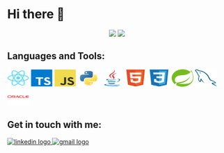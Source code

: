 <h1>
    Hi there 👋
</h1>

<div align="center">
    <img height="180" src="https://github-readme-stats-tgriffabenitez-gmailcom.vercel.app/api?username=tgriffabenitez&show_icons=true&theme=dracula&count_private=true"/>
    <img height="180" src="https://github-readme-stats-tgriffabenitez-gmailcom.vercel.app/api/top-langs?username=tgriffabenitez&layout=compact&theme=dracula&langs_count=6"/>
</div>


<h2>
    Languages and Tools:
</h2>
<div style="display: inline_block">
    <img height="40" width="50" alt="react logo" src="https://raw.githubusercontent.com/devicons/devicon/master/icons/react/react-original.svg"/>
    <img height="40" width="50" alt="typescript logo" src="https://raw.githubusercontent.com/devicons/devicon/master/icons/typescript/typescript-original.svg"/>
    <img height="40" width="50" alt="java logo" src="https://raw.githubusercontent.com/devicons/devicon/master/icons/javascript/javascript-original.svg"/>
    <img height="40" width="50" alt="java logo" src="https://raw.githubusercontent.com/devicons/devicon/master/icons/python/python-original.svg"/>
    <img height="40" width="50" alt="java logo" src="https://raw.githubusercontent.com/devicons/devicon/master/icons/java/java-original.svg"/>
    <img height="40" width="50" alt="java logo" src="https://raw.githubusercontent.com/devicons/devicon/master/icons/html5/html5-original.svg"/>
    <img height="40" width="50" alt="java logo" src="https://raw.githubusercontent.com/devicons/devicon/master/icons/css3/css3-original.svg"/>
    <img height="40" width="50" alt="java logo" src="https://raw.githubusercontent.com/devicons/devicon/master/icons/spring/spring-original.svg"/>
    <img height="40" width="50" alt="java logo" src="https://raw.githubusercontent.com/devicons/devicon/master/icons/mysql/mysql-original.svg"/>
    <img height="40" width="50" alt="java logo" src="https://raw.githubusercontent.com/devicons/devicon/master/icons/oracle/oracle-original.svg"/>
</div>

<h2>
    Get in touch with me:
</h2>
<div style="display: inline_block">
    <a href="https://www.linkedin.com/in/tgriffabenitez" target="_blank">
        <img src="https://img.shields.io/badge/LinkedIn-0077B5?style=for-the-badge&logo=linkedin&logoColor=white" alt="linkedin logo"  />
    </a>
    <a href="mailto:tgriffabenitez@gmail.com" target="_blank">
        <img src="https://img.shields.io/badge/Gmail-D14836?style=for-the-badge&logo=gmail&logoColor=white" alt="gmail logo"  />
    </a>
</div>
